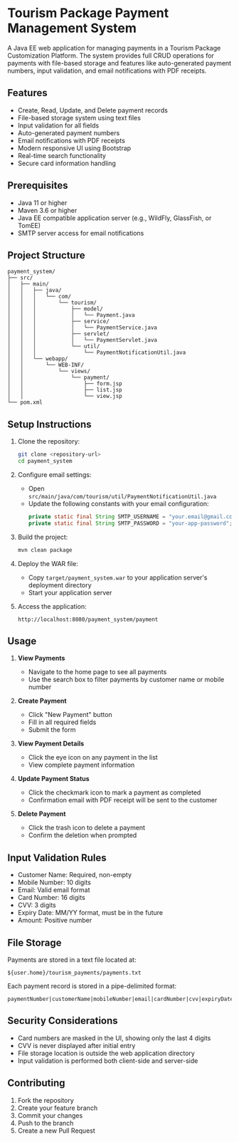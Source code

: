 # Tourism Package Payment Management System

A Java EE web application for managing payments in a Tourism Package Customization Platform. The system provides full CRUD operations for payments with file-based storage and features like auto-generated payment numbers, input validation, and email notifications with PDF receipts.

## Features

- Create, Read, Update, and Delete payment records
- File-based storage system using text files
- Input validation for all fields
- Auto-generated payment numbers
- Email notifications with PDF receipts
- Modern responsive UI using Bootstrap
- Real-time search functionality
- Secure card information handling

## Prerequisites

- Java 11 or higher
- Maven 3.6 or higher
- Java EE compatible application server (e.g., WildFly, GlassFish, or TomEE)
- SMTP server access for email notifications

## Project Structure

```
payment_system/
├── src/
│   ├── main/
│   │   ├── java/
│   │   │   └── com/
│   │   │       └── tourism/
│   │   │           ├── model/
│   │   │           │   └── Payment.java
│   │   │           ├── service/
│   │   │           │   └── PaymentService.java
│   │   │           ├── servlet/
│   │   │           │   └── PaymentServlet.java
│   │   │           └── util/
│   │   │               └── PaymentNotificationUtil.java
│   │   └── webapp/
│   │       └── WEB-INF/
│   │           └── views/
│   │               └── payment/
│   │                   ├── form.jsp
│   │                   ├── list.jsp
│   │                   └── view.jsp
└── pom.xml
```

## Setup Instructions

1. Clone the repository:
   ```bash
   git clone <repository-url>
   cd payment_system
   ```

2. Configure email settings:
   - Open `src/main/java/com/tourism/util/PaymentNotificationUtil.java`
   - Update the following constants with your email configuration:
     ```java
     private static final String SMTP_USERNAME = "your.email@gmail.com";
     private static final String SMTP_PASSWORD = "your-app-password";
     ```

3. Build the project:
   ```bash
   mvn clean package
   ```

4. Deploy the WAR file:
   - Copy `target/payment_system.war` to your application server's deployment directory
   - Start your application server

5. Access the application:
   ```
   http://localhost:8080/payment_system/payment
   ```

## Usage

1. **View Payments**
   - Navigate to the home page to see all payments
   - Use the search box to filter payments by customer name or mobile number

2. **Create Payment**
   - Click "New Payment" button
   - Fill in all required fields
   - Submit the form

3. **View Payment Details**
   - Click the eye icon on any payment in the list
   - View complete payment information

4. **Update Payment Status**
   - Click the checkmark icon to mark a payment as completed
   - Confirmation email with PDF receipt will be sent to the customer

5. **Delete Payment**
   - Click the trash icon to delete a payment
   - Confirm the deletion when prompted

## Input Validation Rules

- Customer Name: Required, non-empty
- Mobile Number: 10 digits
- Email: Valid email format
- Card Number: 16 digits
- CVV: 3 digits
- Expiry Date: MM/YY format, must be in the future
- Amount: Positive number

## File Storage

Payments are stored in a text file located at:
```
${user.home}/tourism_payments/payments.txt
```

Each payment record is stored in a pipe-delimited format:
```
paymentNumber|customerName|mobileNumber|email|cardNumber|cvv|expiryDate|amount|paymentStatus
```

## Security Considerations

- Card numbers are masked in the UI, showing only the last 4 digits
- CVV is never displayed after initial entry
- File storage location is outside the web application directory
- Input validation is performed both client-side and server-side

## Contributing

1. Fork the repository
2. Create your feature branch
3. Commit your changes
4. Push to the branch
5. Create a new Pull Request
